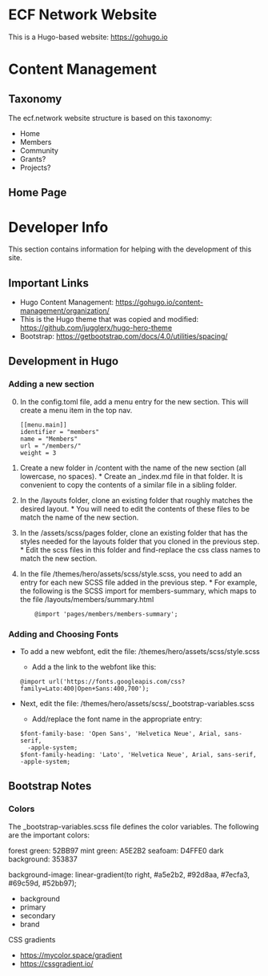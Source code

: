# ECF Network Website

This is a Hugo-based website: https://gohugo.io


# Content Management

## Taxonomy

The ecf.network website structure is based on this taxonomy:

* Home
* Members
* Community
* Grants?
* Projects?
  
## Home Page



# Developer Info

This section contains information for helping with the development of this site.

## Important Links

* Hugo Content Management: https://gohugo.io/content-management/organization/
* This is the Hugo theme that was copied and modified: https://github.com/jugglerx/hugo-hero-theme
* Bootstrap: https://getbootstrap.com/docs/4.0/utilities/spacing/ 



## Development in Hugo

### Adding a new section

0. In the config.toml file, add a menu entry for the new section. This will create a menu item in the top nav.

	```
	[[menu.main]]
	identifier = "members"
	name = "Members"
	url = "/members/"
	weight = 3	
	```
1. Create a new folder in /content with the name of the new section (all lowercase, no spaces). 
		* Create an _index.md file in that folder. It is convenient to copy the contents of a similar file in a sibling folder.
2. In the /layouts folder, clone an existing folder that roughly matches the desired layout. 
		* You will need to edit the contents of these files to be match the name of the new section. 
3. In the /assets/scss/pages folder, clone an existing folder that has the styles needed for the layouts folder that you cloned in the previous step.
		* Edit the scss files in this folder and find-replace the css class names to match the new section.
4. In the file /themes/hero/assets/scss/style.scss, you need to add an entry for each new SCSS file added in the previous step. 
		* For example, the following is the SCSS import for members-summary, which maps to the file /layouts/members/summary.html
	
	```	
		@import 'pages/members/members-summary';
	```

### Adding and Choosing Fonts

* To add a new webfont, edit the file: /themes/hero/assets/scss/style.scss
	* Add a the link to the webfont like this:
	
	```
	@import url('https://fonts.googleapis.com/css?family=Lato:400|Open+Sans:400,700');
	```
* Next, edit the file: /themes/hero/assets/scss/_bootstrap-variables.scss
	* Add/replace the font name in the appropriate entry: 
	
	```
	$font-family-base: 'Open Sans', 'Helvetica Neue', Arial, sans-serif,
	  -apple-system;
	$font-family-heading: 'Lato', 'Helvetica Neue', Arial, sans-serif, -apple-system;
	```

## Bootstrap Notes

### Colors

The _bootstrap-variables.scss file defines the color variables. The following are the important colors:

forest green: 52BB97
mint green: A5E2B2
seafoam: D4FFE0
dark background: 353837

background-image: linear-gradient(to right, #a5e2b2, #92d8aa, #7ecfa3, #69c59d, #52bb97);


* background
* primary
* secondary
* brand

CSS gradients
* https://mycolor.space/gradient
* https://cssgradient.io/



